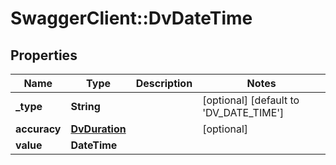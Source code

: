# SwaggerClient::DvDateTime

## Properties
Name | Type | Description | Notes
------------ | ------------- | ------------- | -------------
**_type** | **String** |  | [optional] [default to &#x27;DV_DATE_TIME&#x27;]
**accuracy** | [**DvDuration**](DvDuration.md) |  | [optional] 
**value** | **DateTime** |  | 

